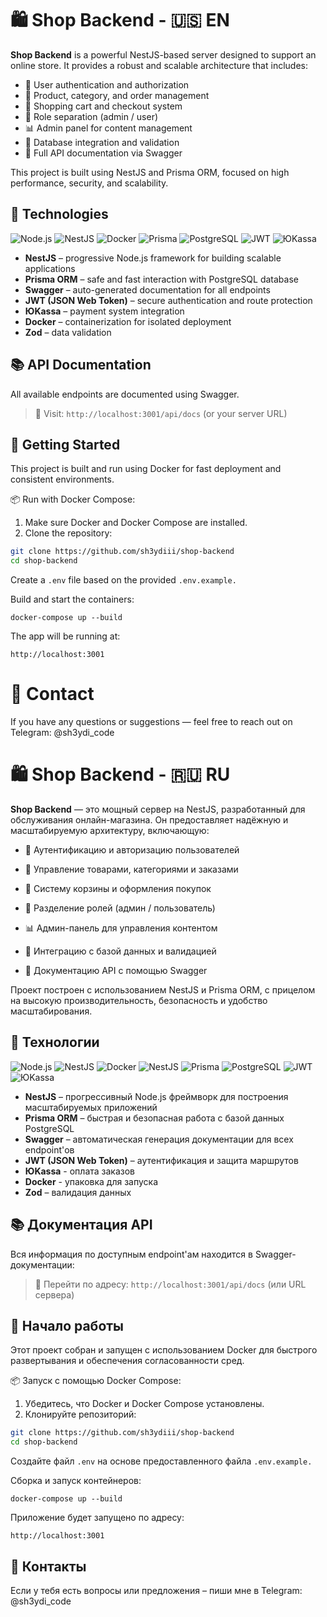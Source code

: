 # 🛍️ Shop Backend - 🇺🇸 EN

**Shop Backend** is a powerful NestJS-based server designed to support an online store. It provides a robust and scalable architecture that includes:

- 🔐 User authentication and authorization  
- 🎁 Product, category, and order management  
- 🧾 Shopping cart and checkout system  
- 👤 Role separation (admin / user)  
- 📊 Admin panel for content management  
- 📂 Database integration and validation  
- 📘 Full API documentation via Swagger  

This project is built using NestJS and Prisma ORM, focused on high performance, security, and scalability.

## 🚀 Technologies
![Node.js](https://img.shields.io/badge/Node.js-18.x-green)
![NestJS](https://img.shields.io/badge/NestJS-%E2%9D%A4-red)
![Docker](https://img.shields.io/badge/Docker-ready-blue)
![Prisma](https://img.shields.io/badge/Prisma-ORM-blue)
![PostgreSQL](https://img.shields.io/badge/PostgreSQL-%23316192?style=flat&logo=postgresql&logoColor=white)
![JWT](https://img.shields.io/badge/JWT-Auth-blueviolet)
![ЮKassa](https://img.shields.io/badge/ЮKassa-Payments-009FE3)

- **NestJS** – progressive Node.js framework for building scalable applications  
- **Prisma ORM** – safe and fast interaction with PostgreSQL database  
- **Swagger** – auto-generated documentation for all endpoints  
- **JWT (JSON Web Token)** – secure authentication and route protection  
- **ЮKassa** – payment system integration  
- **Docker** – containerization for isolated deployment  
- **Zod** – data validation  

## 📚 API Documentation

All available endpoints are documented using Swagger.

> 🔗 Visit: `http://localhost:3001/api/docs` (or your server URL)

## 🚀 Getting Started

This project is built and run using Docker for fast deployment and consistent environments.

📦 Run with Docker Compose:

1. Make sure Docker and Docker Compose are installed.
2. Clone the repository:

```bash
git clone https://github.com/sh3ydiii/shop-backend
cd shop-backend
```
Create a ```.env``` file based on the provided ```.env.example.```

Build and start the containers:

    docker-compose up --build

The app will be running at:

    http://localhost:3001

# 💬 Contact

If you have any questions or suggestions — feel free to reach out on Telegram: @sh3ydi_code



# 🛍️ Shop Backend - 🇷🇺 RU

**Shop Backend** — это мощный сервер на NestJS, разработанный для обслуживания онлайн-магазина. Он предоставляет надёжную и масштабируемую архитектуру, включающую:

- 🔐 Аутентификацию и авторизацию пользователей

- 🎁 Управление товарами, категориями и заказами

- 🧾 Систему корзины и оформления покупок

- 👤 Разделение ролей (админ / пользователь)

- 📊 Админ-панель для управления контентом

- 📂 Интеграцию с базой данных и валидацией

- 📘 Документацию API с помощью Swagger

Проект построен с использованием NestJS и Prisma ORM, с прицелом на высокую производительность, безопасность и удобство масштабирования.

## 🚀 Технологии
![Node.js](https://img.shields.io/badge/Node.js-18.x-green)
![NestJS](https://img.shields.io/badge/NestJS-%E2%9D%A4-red)
![Docker](https://img.shields.io/badge/Docker-ready-blue)
![NestJS](https://img.shields.io/badge/Docker-ready-blue)
![Prisma](https://img.shields.io/badge/Prisma-ORM-blue)
![PostgreSQL](https://img.shields.io/badge/PostgreSQL-%23316192?style=flat&logo=postgresql&logoColor=white)
![JWT](https://img.shields.io/badge/JWT-Auth-blueviolet)
![ЮKassa](https://img.shields.io/badge/ЮKassa-Payments-009FE3)
- **NestJS** – прогрессивный Node.js фреймворк для построения масштабируемых приложений
- **Prisma ORM** – быстрая и безопасная работа с базой данных PostgreSQL
- **Swagger** – автоматическая генерация документации для всех endpoint'ов
- **JWT (JSON Web Token)** – аутентификация и защита маршрутов
- **ЮKassa** - оплата заказов
- **Docker** - упаковка для запуска
- **Zod** – валидация данных


## 📚 Документация API

Вся информация по доступным endpoint'ам находится в Swagger-документации:

> 🔗 Перейти по адресу: `http://localhost:3001/api/docs` (или URL сервера)


## 🚀 Начало работы

Этот проект собран и запущен с использованием Docker для быстрого развертывания и обеспечения согласованности сред.

📦 Запуск с помощью Docker Compose:

1. Убедитесь, что Docker и Docker Compose установлены.
2. Клонируйте репозиторий:

```bash
git clone https://github.com/sh3ydiii/shop-backend
cd shop-backend
```
Создайте файл ```.env``` на основе предоставленного файла ```.env.example.```

Сборка и запуск контейнеров:

    docker-compose up --build

Приложение будет запущено по адресу:

    http://localhost:3001

## 💬 Контакты

Если у тебя есть вопросы или предложения – пиши мне в Telegram: @sh3ydi_code
